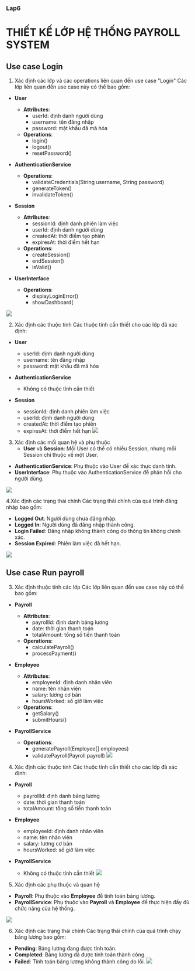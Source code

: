### Lap6
# THIẾT KẾ LỚP HỆ THỐNG PAYROLL SYSTEM
## Use case Login
1. Xác định các lớp và các operations liên quan đến use case "Login"
   Các lớp liên quan đến use case này có thể bao gồm:

- **User**
  - **Attributes**: 
    - userId: định danh người dùng
    - username: tên đăng nhập
    - password: mật khẩu đã mã hóa
  - **Operations**: 
    - login()
    - logout()
    - resetPassword()

- **AuthenticationService**
  - **Operations**: 
    - validateCredentials(String username, String password)
    - generateToken()
    - invalidateToken()

- **Session**
  - **Attributes**: 
    - sessionId: định danh phiên làm việc
    - userId: định danh người dùng
    - createdAt: thời điểm tạo phiên
    - expiresAt: thời điểm hết hạn
  - **Operations**: 
    - createSession()
    - endSession()
    - isValid()

- **UserInterface**
  - **Operations**: 
    - displayLoginError()
    - showDashboard(

![](https://www.planttext.com/api/plantuml/png/d5DBQiCm4Dth5CAh698BU54IkcsXO780LHuSKMKKPiO9eVHaNVH8lKBbZ-p4E9jwOPjvRzwRURP-lt-sB8QaENh57mur1GPblM7MBw5s-1nGA7WFf3-LRY_VbbSD0w4vGg5B8OVrMfzYpoLGbIfveTz3y61mx0kDT8s5tiTx99o3gzIN6WpROdAfGVQ3nIfFaYFqDdZD8GOfWTa5N77_Z7Z_aay-kqOEWEAiaGYKG6Td8HcR2OH_R0bewNgQ1bpW3mEFumm3lXeqzHI09OWJf6tkKXkAFS_XsNXNFUBU9ro2RSZ9TMTj92Uh9D1NR_hNce13GnOMresYypzaitbw46wXioZBsM9BzzqZuzWby80qIodI7GgGiSBwukIGgHbZKNaMm2qdfS3QT62cje1LUp3-0000__y30000)

2. Xác định các thuộc tính
   Các thuộc tính cần thiết cho các lớp đã xác định:

- **User**
  - userId: định danh người dùng
  - username: tên đăng nhập
  - password: mật khẩu đã mã hóa

- **AuthenticationService**
  - Không có thuộc tính cần thiết

- **Session**
  - sessionId: định danh phiên làm việc
  - userId: định danh người dùng
  - createdAt: thời điểm tạo phiên
  - expiresAt: thời điểm hết hạn
![](https://www.planttext.com/api/plantuml/png/Z591JiCm4Bpd5JvIYNuW1rHKLU80KgMA1opsAh6wyLQxJWf2l8m3J-8Bs2Hj6eWG9rkpCpkpQt--VwmqWiIseKBtFXXXnS8Ig9fxhdnOSuZ2H2ZcjJ36O8WeQq6NBXv8hrf52T1WQNPHVAYkpI69ZopkX2oohWFo3Y9UIXUbUM8cX90PbEqUKxUCT-nT1ftN0y7BHeJb0LMXmdFvhHY2Pj4EfVCM-v2sHhlFwERPQ_oTSMfSOSpSxH1xZjrVHiVRDjPv2WlHSvXumrZ2_ondZ7Bk_Ztj7GH7YJ1fhZKV9xje-lEYssarFrzlkRoPBAeqAPpEqkQd-qCm6tZWhp2u_Bk-0000__y30000)

3. Xác định các mối quan hệ và phụ thuộc
   - **User** và **Session**: Mỗi User có thể có nhiều Session, nhưng mỗi Session chỉ thuộc về một User.
- **AuthenticationService**: Phụ thuộc vào User để xác thực danh tính.
- **UserInterface**: Phụ thuộc vào AuthenticationService để phản hồi cho người dùng.

![](https://www.planttext.com/api/plantuml/png/Z591JiCm4Bpd5JvIYNuW1rHKLU80KgMA1opsAh6wyLQxJWf2l8m3J-8Bs2Hj6eWG9rkpCpkpQt--VwmqWiIseKBtFXXXnS8Ig9fxhdnOSuZ2H2ZcjJ36O8WeQq6NBXv8hrf52T1WQNPHVAYkpI69ZopkX2oohWFo3Y9UIXUbUM8cX90PbEqUKxUCT-nT1ftN0y7BHeJb0LMXmdFvhHY2Pj4EfVCM-v2sHhlFwERPQ_oTSMfSOSpSxH1xZjrVHiVRDjPv2WlHSvXumrZ2_ondZ7Bk_Ztj7GH7YJ1fhZKV9xje-lEYssarFrzlkRoPBAeqAPpEqkQd-qCm6tZWhp2u_Bk-0000__y30000)

4.Xác định các trạng thái chính
Các trạng thái chính của quá trình đăng nhập bao gồm:

- **Logged Out**: Người dùng chưa đăng nhập.
- **Logged In**: Người dùng đã đăng nhập thành công.
- **Login Failed**: Đăng nhập không thành công do thông tin không chính xác.
- **Session Expired**: Phiên làm việc đã hết hạn.

![](https://www.planttext.com/api/plantuml/png/P96nQiCm48RtUugR2ta13oLT0eMI5j9E9OChgvQeBHdh1DaxT6qUe4C8NGg5T2grXmmsUGyzGL-XKahi12z2_-dqVpztl_LsR2WkoUOPc2UfiDI6m_tP74UZSvngkj9fofDB1KVt2AVfRkFgDub9ywDIP6AtYR5TjizUAE6gpmAEF-pDWf0gzIh2cNt89OMIHqvqcKFt6c7x6dkRHRDYICBLNmpL2GxwvivuJudmmfBWYYIBIMhbCOnnOnvj1dts6o6R3tMQ5ZrdNM3cwXU0GMgUN5loxdU6bw6WlT8bphnreDpAdFiITAs3-RJBPdq0BgohtWc5TjKtm-8_Z0-nfN2k5FG-WnsCkKh2flu0003__mC0)


## Use case Run payroll
3. Xác định thuộc tính các lớp
   Các lớp liên quan đến use case này có thể bao gồm:

- **Payroll**
  - **Attributes**: 
    - payrollId: định danh bảng lương
    - date: thời gian thanh toán
    - totalAmount: tổng số tiền thanh toán
  - **Operations**: 
    - calculatePayroll()
    - processPayment()

- **Employee**
  - **Attributes**: 
    - employeeId: định danh nhân viên
    - name: tên nhân viên
    - salary: lương cơ bản
    - hoursWorked: số giờ làm việc
  - **Operations**: 
    - getSalary()
    - submitHours()

- **PayrollService**
  - **Operations**: 
    - generatePayroll(Employee[] employees)
    - validatePayroll(Payroll payroll)
![](https://www.planttext.com/api/plantuml/png/X5N1ZjCm4BttAqPxsOBK5RrMQBKikmWaG8Z01xZEa5frxCWULrI8B-F09_4BZ1CxzQQDzfQEt_EyUJFZ_llpzywJS1HQlV1xPS1PZujh-2AEpceDRwsX-84ELl1Uc5gZXrOmKDj6oONKmlkCBi2_5W3WWaadonSRE5XLzr4af_20ZssdxH7HlxEEOG-2CC8-Aa-lyzbj94YXPT1ypAWbffCDP0np8Xr9AEqZldDMelSSRD7GiXiFIs0XQDUNTI_ClZfwmlQx4GU6YAt6KdUD6cbKVLb8Z_szO0Dp42fq1oMHxRktmTJ27M4mZUne1UJBe1OaagdvXdn1Rsc3TCatfh6G-7dkO2ydcL6egSBMz-N23-i63vHfe4l0P2BwKujZ_8cOpYb3V21tAFVF-omTii3eypSdZ1UIb3NFq7hnaG93RrZuuqz2PuG6_wI293ZMi8ruEkN8DPnQdFNtb59DmTh0H2fhsbghKPZKOaEAKZTvAnns3Zrx52NG3eSrYGq5Jov82cvqSvoEg6ELk__XOGFiQ0mPqN93AnuFqyJVNcYUd0tKDl1OnaXgr2UadQrBQAp-ZPGyR5I66Lzne-gWJnTp6MDta_6pYXf-6U9EbHeCqYHISuB1yp4w9fdOEMGg32-IYNQGVxfO31Lz3kqMNLbNSK55We8lgxk6hyWlHzIpKvq7dd9eWoRLQIKLAMx8-TkrMjsUBTy6hjOtD-jnO_tL376o9vathjCShvZDp64lq75bp7b6PQAyBELDAvZYNqKyopge6kSp58EHSpHeM1QbKifYBnBM4FmCTZeGWwfrUYYOKvWoWv-QUuUcZlzb_m400F__0m00)

4. Xác định các thuộc tính
   Các thuộc tính cần thiết cho các lớp đã xác định:

- **Payroll**
  - payrollId: định danh bảng lương
  - date: thời gian thanh toán
  - totalAmount: tổng số tiền thanh toán

- **Employee**
  - employeeId: định danh nhân viên
  - name: tên nhân viên
  - salary: lương cơ bản
  - hoursWorked: số giờ làm việc

- **PayrollService**
  - Không có thuộc tính cần thiết
![](https://www.planttext.com/api/plantuml/png/V5DRRjj03FpNAVO2le1G66tY10ZG54QK2r1hrX6y3sF93I84ELa-SgHU8Lp9bbPIxHy988SpmyV--_pwIGo1epK57HgdWYSij04YjOKsU6DklUFqnw3U2wLMEeQ0ZZV0MAhqJK6qH-DRH7hsKbQgtmtnZxjJS9qGHsWtoD0OIhaJOZi4ryL7ST8zbrKONXkDlUfPG0IX1i9B4gEhWKz4h1YUq0bKlw0-tFjWGTnK71gtJvaQtE4vW2FGt7ZtX991AbNZEALvJDsZIEryh4qcTYFbLKkCjXTAT391Xrr9nS2HShaW_Es3Op47fbTP368wWOVDOCQ1nPoCm41e1rDzdwdtH-GNlvkt-Kjh7zsaUy5NCfXTD1FY6Xt-RPXoQeQtZG2xlcWvY76r5-tlvTYeEvUHrI7F8hkbI7BaNQHPf_zR_irqdRsNR8cP7R3zD4PEw0Vq9zeQGpwFZ62vqYmvVIINRsVvr5QhzU8Xb2eIqWNmxCglOhCZlOeR3h1Kn-0rqbNvyxfBjPTp2T9q1yvTdSNpZPHA1-p0ytvd5Ymus0li6m00__y30000)

5. Xác định các phụ thuộc và quan hệ
   
- **Payroll**: Phụ thuộc vào **Employee** để tính toán bảng lương.
- **PayrollService**: Phụ thuộc vào **Payroll** và **Employee** để thực hiện đầy đủ chức năng của hệ thống.

![](https://www.planttext.com/api/plantuml/png/X99DJiCm48NtEOMNPT4BHAYg-5knG2eSOEeyKIkE7NacaIB4oLXm9Aw07P8qD8Lk4illcpSpJ_xw-DooK92ciXcNngdW6PcsnAoUg0lUsbll9FqHr5kcb0gD6vJLLQvQRuh-5X8CMjnNjVKTm0y-HEoE10bxD2pNexP91PgiRcoK8xN2eEHgP69DAeUGiPpuEdWDvdXPmScgdiGvE1leGAwmk25NxZeML2-EseZGtc8-Tm4BcQO-FqZFlcT3BAEmGsYDnayehv1pcnVnawjqN6Om6Guh_VAhWt4I1Ns0BYylgmDYZxJiSo37fCLuTw5iwd_CQEpT9prtakCvLoTjej_UUmjooNBvQDRhpIApN3KC_WC-oUDVTZRxm6tXYlIQlm400F__0m00)

6. Xác định các trạng thái chính
   Các trạng thái chính của quá trình chạy bảng lương bao gồm:

- **Pending**: Bảng lương đang được tính toán.
- **Completed**: Bảng lương đã được tính toán thành công.
- **Failed**: Tính toán bảng lương không thành công do lỗi.
![](https://www.planttext.com/api/plantuml/png/T951JWCn34NtEONNIBq02rHH8S5kLDGLOk5c31eruupYf5BEng97wXMm9q0HJ7V9___Pidt-EAqbOyfb34uE0qEAGkxbvXLMgpjuwWF1BMm9-mevGYeC4zOKGt2pPw4jvJJGSU3tXt4AiHA9CizMzIUyb35sWy6NW5cD3gjY5pirX7ht9sHSbw8daQQCnDbQckc_ieejP6QqVJPHEv7c6cWIJ8rGJOgtrri9eLuhz8YiAxX7FkmOZpW4tC_RCWMaIgOHoiLno_chqzZAAWXnhphihMXEo88-3v7Tlp5-tQjhMmV_RRgrbh4JVm800F__0m00)
